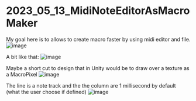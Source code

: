 # 2023_05_13_MidiNoteEditorAsMacroMaker

My goal here is to allows to create macro faster by using midi editor and file.
![image](https://github.com/EloiStree/2023_05_13_MidiNoteEditorAsMacroMaker/assets/20149493/a0c6636b-939c-47ea-b91f-4cf2ff9061fd)

A bit like that:
![image](https://github.com/EloiStree/2023_05_13_MidiNoteEditorAsMacroMaker/assets/20149493/072d072e-488d-436b-95f4-29bbacaef7ba)


Maybe a short cut to design that in Unity would be to draw over a texture as a MacroPixel
![image](https://github.com/EloiStree/2023_05_13_MidiNoteEditorAsMacroMaker/assets/20149493/ca3f14b8-2760-41e9-adb1-1fd20b8da6f5)

The line is a note track and the the column are 1 millisecond by default (what the user choose if defined)
![image](https://github.com/EloiStree/2023_05_13_MidiNoteEditorAsMacroMaker/assets/20149493/e8210454-c1ad-46d1-8272-135d8dce2c58)
